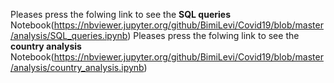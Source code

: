     
Pleases press the folwing link to see the **SQL queries**  Notebook(https://nbviewer.jupyter.org/github/BimiLevi/Covid19/blob/master/analysis/SQL_queries.ipynb)
Pleases press the folwing link to see the **country analysis**  Notebook(https://nbviewer.jupyter.org/github/BimiLevi/Covid19/blob/master/analysis/country_analysis.ipynb)
